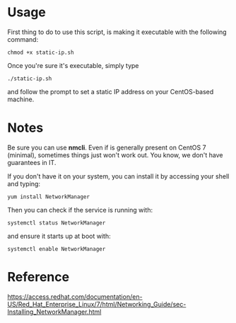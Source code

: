 # Usage

First thing to do to use this script, is making it executable with the following command:

`chmod +x static-ip.sh`

Once you're sure it's executable, simply type

`./static-ip.sh`

and follow the prompt to set a static IP address on your CentOS-based machine.


# Notes

Be sure you can use __nmcli__. Even if is generally present on CentOS 7 (minimal), sometimes things just won't work out.
You know, we don't have guarantees in IT.

If you don't have it on your system, you can install it by accessing your shell and typing:

`yum install NetworkManager`

Then you can check if the service is running with:

`systemctl status NetworkManager`

and ensure it starts up at boot with:

`systemctl enable NetworkManager`


# Reference
https://access.redhat.com/documentation/en-US/Red_Hat_Enterprise_Linux/7/html/Networking_Guide/sec-Installing_NetworkManager.html